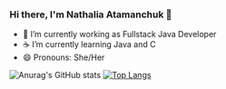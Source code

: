 ### Hi there, I'm Nathalia Atamanchuk 👋

- 🌱 I’m currently working as Fullstack Java Developer
- ☕ I’m currently learning Java and C
- 😄 Pronouns: She/Her

![Anurag's GitHub stats](https://github-readme-stats.vercel.app/api?username=nathaliaatamanchuk&show_icons=true&theme=midnight_purple)
[![Top Langs](https://github-readme-stats.vercel.app/api/top-langs/?username=nathaliaatamanchuk)](https://github.com/nathaliaatamanchuk/github-readme-stats)
